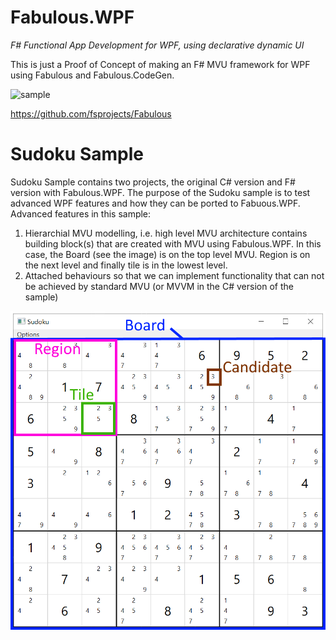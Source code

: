 Fabulous.WPF
=======

*F# Functional App Development for WPF, using declarative dynamic UI*

This is just a Proof of Concept of making an F# MVU framework for WPF using Fabulous and Fabulous.CodeGen.

![sample](https://user-images.githubusercontent.com/6429007/67047753-3a954d00-f133-11e9-88ca-10c2d7a370f1.gif)

https://github.com/fsprojects/Fabulous

# Sudoku Sample

Sudoku Sample contains two projects, the original C# version and F# version with Fabulous.WPF. The purpose of the Sudoku sample is to test advanced WPF features and how they can be ported to Fabuous.WPF. Advanced features in this sample:
1. Hierarchial MVU modelling, i.e. high level MVU architecture contains building block(s) that are created with MVU using Fabulous.WPF. In this case, the Board (see the image) is on the top level MVU. Region is on the next level and finally tile is in the lowest level.
2. Attached behaviours so that we can implement functionality that can not be achieved by standard MVU (or MVVM in the C# version of the sample)

![Sudoku terminology](samples/Sudoku.CS/Sudoku%20domain%20model.png)